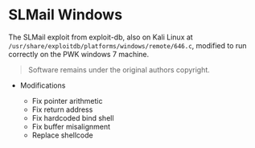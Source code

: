 # SLMail Windows 

The SLMail exploit from exploit-db, also on Kali Linux at
`/usr/share/exploitdb/platforms/windows/remote/646.c`, modified to run
correctly on the PWK windows 7 machine.

>   Software remains under the original authors copyright.

*   Modifications

    *   Fix pointer arithmetic
    *   Fix return address
    *   Fix hardcoded bind shell
    *   Fix buffer misalignment
    *   Replace shellcode

